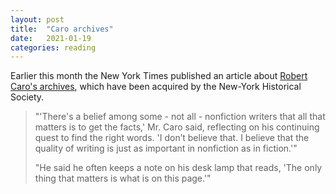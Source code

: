 ```yaml
---
layout: post
title:  "Caro archives"
date:   2021-01-19
categories: reading
---
```


Earlier this month the New York Times published an article about [Robert Caro's archives](https://www.nytimes.com/2021/01/08/nyregion/robert-caro-archives.html), which have been acquired by the New-York Historical Society.

> "'There's a belief among some - not all - nonfiction writers that all that matters is to get the facts,' Mr. Caro said, reflecting on his continuing quest to find the right words. 'I don’t believe that. I believe that the quality of writing is just as important in nonfiction as in fiction.'"
>
> "He said he often keeps a note on his desk lamp that reads, 'The only thing that matters is what is on this page.'"
